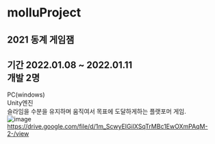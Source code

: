 # molluProject
2021 동계 게임잼
----
기간 2022.01.08 ~ 2022.01.11 \
개발 2명
----
PC(windows)\
Unity엔진\
슬라임을 수분을 유지하며 움직여서 목표에 도달하게하는 플랫포머 게임.\
![image](https://user-images.githubusercontent.com/68137693/197678242-e14b42f4-8197-4455-b03f-6d54d7105119.png)
https://drive.google.com/file/d/1m_ScwyEIGilXSqTrMBc1EwOXmPAqM-2-/view
